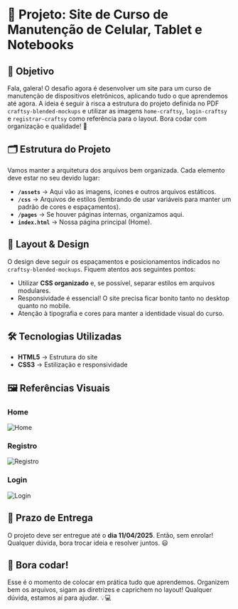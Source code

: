 # 📱 Projeto: Site de Curso de Manutenção de Celular, Tablet e Notebooks

## 🎯 Objetivo

Fala, galera! O desafio agora é desenvolver um site para um curso de manutenção de dispositivos eletrônicos, aplicando tudo o que aprendemos até agora. A ideia é seguir à risca a estrutura do projeto definida no PDF `craftsy-blended-mockups` e utilizar as imagens `home-craftsy`, `login-craftsy` e `registrar-craftsy` como referência para o layout. Bora codar com organização e qualidade! 🚀

## 🗂️ Estrutura do Projeto

Vamos manter a arquitetura dos arquivos bem organizada. Cada elemento deve estar no seu devido lugar:

- **`/assets`** → Aqui vão as imagens, ícones e outros arquivos estáticos.
- **`/css`** → Arquivos de estilos (lembrando de usar variáveis para manter um padrão de cores e espaçamentos).
- **`/pages`** → Se houver páginas internas, organizamos aqui.
- **`index.html`** → Nossa página principal (Home).

## 🎨 Layout & Design

O design deve seguir os espaçamentos e posicionamentos indicados no `craftsy-blended-mockups`. Fiquem atentos aos seguintes pontos:

- Utilizar **CSS organizado** e, se possível, separar estilos em arquivos modulares.
- Responsividade é essencial! O site precisa ficar bonito tanto no desktop quanto no mobile.
- Atenção à tipografia e cores para manter a identidade visual do curso.

## 🛠️ Tecnologias Utilizadas

- **HTML5** → Estrutura do site
- **CSS3** → Estilização e responsividade

## 🖼️ Referências Visuais

### Home
![Home](./prototipos/home-craftsy.png)

### Registro
![Registro](./prototipos/registrar-craftsy.png)

### Login
![Login](./prototipos/login-craftsy.png)

## 📅 Prazo de Entrega

O projeto deve ser entregue até o **dia 11/04/2025**. Então, sem enrolar! Qualquer dúvida, bora trocar ideia e resolver juntos. 😃

## 🚀 Bora codar!

Esse é o momento de colocar em prática tudo que aprendemos. Organizem bem os arquivos, sigam as diretrizes e caprichem no layout! Qualquer dúvida, estamos aí para ajudar. 💡💻
